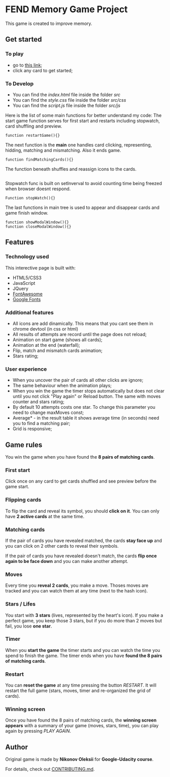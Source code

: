 # FEND Memory Game Project

This game is created to improve memory.

## Get started
### To play

- go to [this link](https://leksorhayabusa.github.io/fend-project-memory-game/);
- click any card to get started;

### To Develop

- You can find the _index.html_ file inside the folder _src_
- You can find the _style.css_ file inside the folder _src/css_
- You can find the _script.js_ file inside the folder _src/js_

Here is the list of some main functions for better understand my code:
The start game function serves for first start and restarts including stopwatch, card shuffling and preview.
```
function restartGame(){}
```
The next function is the **main** one handles card clicking, representing, hidding, matching and mismatching. Also it ends game.
```
function findMatchingCards(){}
```
The function beneath shuffles and reassign icons to the cards.
```function getCardsShuffled(){}
```
Stopwatch func is built on setInverval to avoid counting time being freezed when browser doesnt respond.
```
Function stopWatch(){}
```
The last functions in main tree is used to appear and disappear cards and game finish window.
```
function showModalWindow(){}
function closeModalWindow(){}
```

## Features
### Technology used

This interective page is built with:
* HTML5/CSS3
* JavaScript
* JQuery
* [FontAwesome](https://fontawesome.com/)
* [Google Fonts](https://fonts.google.com/)

### Additional features
* All icons are add dinamically. This means that you cant see them in chrome devtool (in css or html)
* All results of attempts are record until the page does not reload;
* Animation on start game (shows all cards);
* Animation at the end (waterfall);
* Flip, match and mismatch cards animation;
* Stars rating;

### User experience

* When you uncover the pair of cards all other clicks are ignore;
* The same behaviour when the animation plays;
* When you win the game the timer stops automatically but does not clear until you not click "Play again" or Reload button. The same with moves counter and stars rating;
* By default 10 attempts costs one star. To change this parameter you need to change maxMoves const;
* Average* - in the result table it shows average time (in seconds) need you to find a matching pair;
* Grid is responsive;

## Game rules

You win the game when you have found the **8 pairs of matching cards**.

### First start

Click once on any card to get cards shuffled and see preview before the game start.

### Flipping cards

To flip the card and reveal its symbol, you should **click on it**. You can only have **2 active cards** at the same time.

### Matching cards

If the pair of cards you have revealed matched, the cards **stay face up** and you can click on 2 other cards to reveal their symbols.

If the pair of cards you have revealed doesn't match, the cards **flip once again to be face down** and you can make another attempt.

### Moves

Every time you **reveal 2 cards**, you make a move. Thoses moves are tracked and you can watch them at any time (next to the hash icon).

### Stars / Lifes

You start with **3 stars** (lives, represented by the heart's icon). If you make a perfect game, you keep those 3 stars, but if you do more than 2 moves but fail, you lose **one star**.

### Timer

When you **start the game** the timer starts and you can watch the time you spend to finish the game. The timer ends when you have **found the 8 pairs of matching cards**.

### Restart

You can **reset the game** at any time pressing the button _RESTART_. It will restart the full game (stars, moves, timer and re-organized the grid of cards).

### Winning screen

Once you have found the 8 pairs of matching cards, the **winning screen appears** with a summary of your game (moves, stars, time), you can play again by pressing _PLAY AGAIN_.

## Author

Original game is made by **Nikonov Oleksii** for **Google-Udacity course**.

For details, check out [CONTRIBUTING.md](CONTRIBUTING.md).
